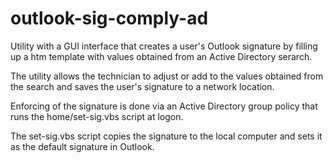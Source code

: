 # outlook-sig-comply-ad

Utility with a GUI interface that creates a user's Outlook signature by filling up a htm template with values obtained from an Active Directory serarch.

The utility allows the technician to adjust or add to the values obtained from the search and saves the user's signature to a network location.

Enforcing of the signature is done via an Active Directory group policy that runs the home/set-sig.vbs script at logon.

The set-sig.vbs script copies the signature to the local computer and sets it as the default signature in Outlook.
